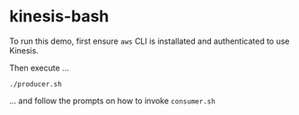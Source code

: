# kinesis-bash

To run this demo, first ensure `aws` CLI is installated and authenticated to use Kinesis.

Then execute ...
```
./producer.sh
```
... and follow the prompts on how to invoke `consumer.sh`
